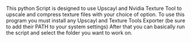 This python Script is designed to use Upscayl and Nvidia Texture Tool to upscale and compress texture files with your choice of option.
To use this program you must install any Upscayl and Texture Tools Exporter (be sure to add their PATH to your system settings)
After that you can basically run the script and select the folder you want to work on.

